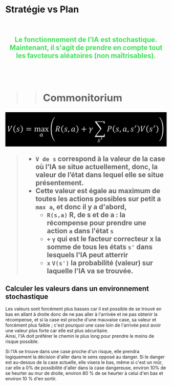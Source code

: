 # Stratégie vs Plan
<br>
<h2 align="center" style="color:#3fe056">Le fonctionnement de l'IA est <strong>stochastique</strong>.<br>Maintenant, il s'agit de prendre en compte tout les favcteurs aléatoires (non maîtrisables).<h2>
<br>

>> ## Commonitorium 
<div align="center">
    <img src="..\img\BellmanCompleteEquation.png" alt="Équation de Bellman" title="Équation de Bellman">
</div>

> * `V de s` correspond à la valeur de la case où l'IA se situe actuellement, donc, la valeur de l’état dans lequel elle se situe présentement.  
> * Cette valeur est égale au maximum de toutes les actions possibles sur petit a `max a`, et donc il y a d'abord,  
>   * `R(s,a)` R, de s et de a : la récompense pour prendre une action `a` dans l'état `s` 
>   *  `+` `γ` qui est le facteur correcteur x la somme de tous les états `s'` dans lesquels l'IA peut atterrir
>   * `x` `V(s')` la probabilité (valeur) sur laquelle l'IA va se trouvée.
## Calculer les valeurs dans un environnement stochastique

Les valeurs sont forcément plus basses car il est possible de se trouvé en bas en allant à droite donc de ne pas aller à l'arrivée et ne pas obtenir la récompense, et si la case est proche d'une mauvaise case, sa valeur et forcément plus faible ; c'est pourquoi une case loin de l'arrivée peut avoir une valeur plus forte car elle est plus sécuritaire.  
Ainsi, l'IA doit préférer le chemin le plus long pour prendre le moins de risque possible.  

Si l'IA se trouve dans une case proche d'un risque, elle prendra logiquement la décision d'aller dans le sens opposé au danger. Si le danger est au-dessus de la case actuelle, elle visera le bas, même si c'est un mûr, car elle a 0% de possibilité d'aller dans la case dangereuse, environ 10% de se heurter au mur de droite, environ 80 % de se heurter à celui d'en bas et environ 10 % d'en sortir.